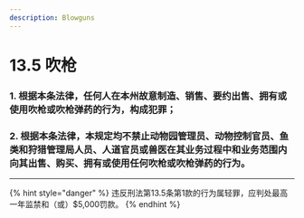 ```yaml
---
description: Blowguns
---
```


# 13.5 吹枪

### 1. 根据本条法律，任何人在本州故意制造、销售、要约出售、拥有或使用吹枪或吹枪弹药的行为，构成犯罪；


### 2. 根据本条法律，本规定均不禁止动物园管理员、动物控制官员、鱼类和狩猎管理局人员、人道官员或兽医在其业务过程中和业务范围内向其出售、购买、拥有或使用任何吹枪或吹枪弹药的行为。

***

{% hint style="danger" %}
违反刑法第13.5条第1款的行为属轻罪，应判处最高一年监禁和（或）$5,000罚款。
{% endhint %}